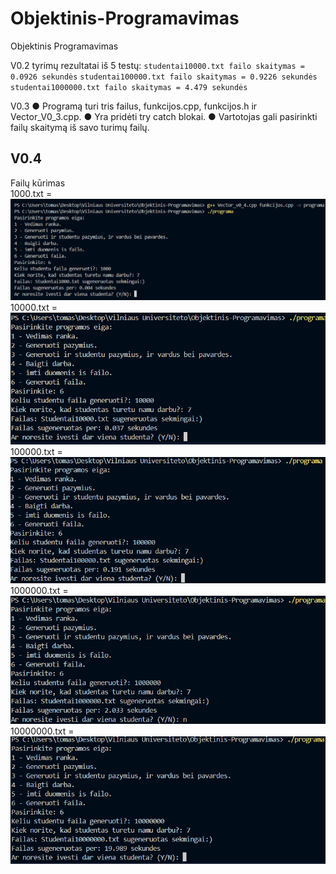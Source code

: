 # Objektinis-Programavimas
Objektinis Programavimas

V0.2 tyrimų rezultatai iš 5 testų:
`studentai10000.txt failo skaitymas = 0.0926 sekundės`
`studentai100000.txt failo skaitymas = 0.9226 sekundės`
`studentai1000000.txt failo skaitymas = 4.479 sekundės`

V0.3 
● Programą turi tris failus, funkcijos.cpp, funkcijos.h ir Vector_V0_3.cpp.
● Yra pridėti try catch blokai.
● Vartotojas gali pasirinkti failų skaitymą iš savo turimų failų.

## V0.4 <br />
Failų kūrimas <br />
1000.txt =![alt text](image.png) <br />
10000.txt = ![alt text](image-1.png) <br />
100000.txt = ![alt text](image-2.png) <br />
1000000.txt = ![alt text](image-3.png) <br />
10000000.txt = ![alt text](image-4.png) <br />

